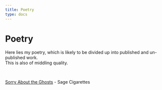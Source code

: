```yaml
---
title: Poetry
type: docs
---
```


# Poetry  

Here lies my poetry, which is likely to be divided up into published and un-published work.  
This is also of middling quality.

&nbsp;  

[Sorry About the Ghosts](https://www.sagecigarettes.com/?p=2639) - Sage Cigarettes  